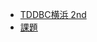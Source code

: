 * [TDDBC横浜 2nd](http://kokucheese.com/event/index/46603/)
* [課題](http://devtesting.jp/tddbc/?TDDBC%E6%A8%AA%E6%B5%9C2nd%2F%E8%AA%B2%E9%A1%8C)
